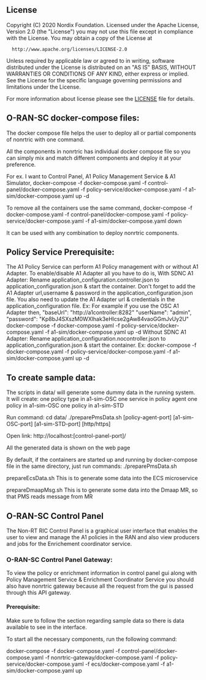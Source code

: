 ## License
Copyright (C) 2020 Nordix Foundation.
Licensed under the Apache License, Version 2.0 (the "License")
you may not use this file except in compliance with the License.
You may obtain a copy of the License at

      http://www.apache.org/licenses/LICENSE-2.0

Unless required by applicable law or agreed to in writing, software
distributed under the License is distributed on an "AS IS" BASIS,
WITHOUT WARRANTIES OR CONDITIONS OF ANY KIND, either express or implied.
See the License for the specific language governing permissions and
limitations under the License.

For more information about license please see the [LICENSE](LICENSE.txt) file for details.

## O-RAN-SC docker-compose files:
The docker compose file helps the user to deploy all or partial components of nonrtric with one command.

All the components in nonrtric has individual docker compose file so you can simply mix and match different components and deploy
it at your preference.

For ex.
I want to Control Panel, A1 Policy Management Service & A1 Simulator,
docker-compose -f docker-compose.yaml -f control-panel/docker-compose.yaml -f policy-service/docker-compose.yaml -f a1-sim/docker-compose.yaml up -d

To remove all the containers use the same command,
docker-compose -f docker-compose.yaml -f control-panel/docker-compose.yaml -f policy-service/docker-compose.yaml -f a1-sim/docker-compose.yaml down

It can be used with any combination to deploy nonrtric components.

## Policy Service Prerequisite:
The A1 Policy Service can perform A1 Policy management with or without A1 Adapter. To enable/disable A1 Adapter all you have to do is,
With SDNC A1 Adapter:
Rename application_configuration.controller.json to application_configuration.json & start the container. Don't forget to add the A1 Adapter url,username & password in the application_configuration.json file.
You also need to update the A1 Adapter url & credentials in the application_configuration file.
Ex:
For example if you use the OSC A1 Adapter then,
"baseUrl": "http://a1controller:8282"
"userName": "admin",
"password": "Kp8bJ4SXszM0WXlhak3eHlcse2gAw84vaoGGmJvUy2U"
docker-compose -f docker-compose.yaml -f policy-service/docker-compose.yaml -f a1-sim/docker-compose.yaml up -d
Without SDNC A1 Adapter:
Rename application_configuration.nocontroller.json to application_configuration.json & start the container.
Ex:
docker-compose -f docker-compose.yaml -f policy-service/docker-compose.yaml -f a1-sim/docker-compose.yaml up -d

## To create sample data:
The scripts in data/ will generate some dummy data in the running system.
It will create:
one policy type in a1-sim-OSC
one service in policy agent
one policy in a1-sim-OSC
one policy in a1-sim-STD

Run command:
cd data/
./preparePmsData.sh [policy-agent-port] [a1-sim-OSC-port] [a1-sim-STD-port] [http/https]

Open link:
http://localhost:[control-panel-port]/

All the generated data is shown on the web page

By default, if the containers are started up and running by docker-compose file in the same directory, just run commands:
./preparePmsData.sh

prepareEcsData.sh
This is to generate some data into the ECS microservice

prepareDmaapMsg.sh
This is to generate some data into the Dmaap MR, so that PMS reads message from MR

## O-RAN-SC Control Panel

The Non-RT RIC Control Panel is a graphical user interface that enables the user to view and manage the A1 policies in the RAN and also view producers and jobs for the Enrichement coordinator service.

### O-RAN-SC Control Panel Gateway:

To view the policy or enrichment information in control panel gui along with Policy Management Service & Enrichment Coordinator Service you should also have nonrtric gateway because all the request from the gui is passed through this API gateway.

#### Prerequisite:

Make sure to follow the section regarding sample data so there is data available to see in the interface.

To start all the necessary components, run the following command:

docker-compose -f docker-compose.yaml -f control-panel/docker-compose.yaml -f nonrtric-gateway/docker-compose.yaml -f policy-service/docker-compose.yaml -f ecs/docker-compose.yaml -f a1-sim/docker-compose.yaml up
